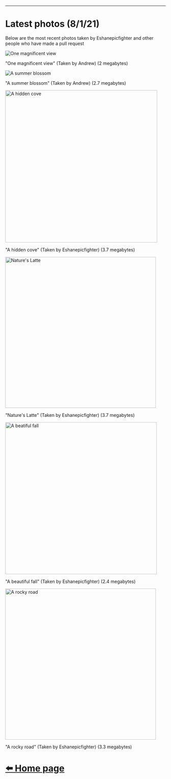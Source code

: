 ***
# Latest photos (8/1/21)      

Below are the most recent photos taken by Eshanepicfighter and other people who have made a pull request
      
![One magnificent view](https://user-images.githubusercontent.com/79593316/127779597-86eb1f90-78b2-48dd-92a3-a8602042221f.png)



"One magnificent view" (Taken by Andrew) (2 megabytes)



![A summer blossom](https://user-images.githubusercontent.com/79593316/127779540-70166c3f-7acc-4ea0-b69f-6ae119ee2235.png)



"A summer blossom" (Taken by Andrew) (2.7 megabytes)



<img width="477" alt="A hidden cove" src="https://user-images.githubusercontent.com/79593316/127756718-008cdf7e-42d5-447f-9178-cef608d3860b.PNG">



"A hidden cove" (Taken by Eshanepicfighter) (3.7 megabytes)





<img width="473" alt="Nature's Latte" src="https://user-images.githubusercontent.com/79593316/127756763-d9d9dd02-364b-420d-8796-a471138d46d7.PNG">



"Nature's Latte" (Taken by Eshanepicfighter) (3.7 megabytes)





<img width="476" alt="A beatiful fall" src="https://user-images.githubusercontent.com/79593316/127756838-9e63f172-62f0-4df0-ab0a-04c697e3e412.PNG">



"A beautiful fall" (Taken by Eshanepicfighter) (2.4 megabytes)





<img width="473" alt="A rocky road" src="https://user-images.githubusercontent.com/79593316/127756855-80a43c9b-2645-4bfb-aa39-7d6e7cb022a6.PNG">



"A rocky road" (Taken by Eshanepicfighter) (3.3 megabytes)

        
# [⬅️ Home page](index.md)
